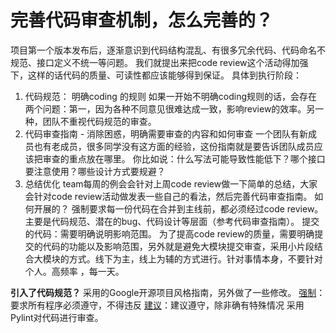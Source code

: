 # 完善代码审查机制，怎么完善的？
项目第一个版本发布后，逐渐意识到代码结构混乱、有很多冗余代码、代码命名不规范、接口定义不统一等问题。
我们就提出来把code review这个活动得加强下，这样的话代码的质量、可读性都应该能够得到保证。
具体到执行阶段：
1. 代码规范： 明确coding 的规则
	如果一开始不明确coding规则的话，会存在两个问题：第一，因为各种不同意见很难达成一致，影响review的效率。另一种，团队不重视代码规范的审查。
2. 代码审查指南 - 消除困惑，明确需要审查的内容和如何审查
	一个团队有新成员也有老成员，很多同学没有这方面的经验，这份指南就是要告诉团队成员应该把审查的重点放在哪里。
	你比如说：什么写法可能导致性能低下？哪个接口要注意使用？哪些设计方式要规避？
3. 总结优化
	team每周的例会会针对上周code review做一下简单的总结，大家会针对code review活动做发表一些自己的看法，然后完善代码审查指南。
如何开展的？
强制要求每一份代码在合并到主线前，都必须经过code review。 主要是代码规范、潜在的bug、代码设计等层面（参考代码审查指南）。
提交的代码：需要明确说明影响范围。
为了提高code review的质量，需要明确提交的代码的功能以及影响范围，另外就是避免大模块提交审查，采用小片段结合大模块的方式。线下为主，线上为辅的方式进行。针对事情本身，不要针对个人。高频率 ，每一天。

**引入了代码规范？**
采用的Google开源项目风格指南，另外做了一些修改。
[强制]()：要求所有程序必须遵守，不得违反
[建议]()：建议遵守，除非确有特殊情况
采用Pylint对代码进行审查。

